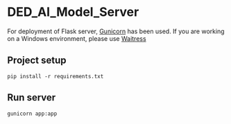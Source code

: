 # DED_AI_Model_Server

For deployment of Flask server, [Gunicorn](https://gunicorn.org/) has been used. If you are working on a Windows environment, please use [Waitress](https://pypi.org/project/waitress/)

## Project setup
```
pip install -r requirements.txt
```

## Run server
```
gunicorn app:app
```